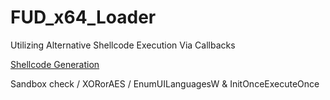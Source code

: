# FUD_x64_Loader
Utilizing Alternative Shellcode Execution Via Callbacks

[Shellcode Generation]([https://www.google.com](https://github.com/AchocolatechipPancake/encode_payload))

Sandbox check / XORorAES / EnumUILanguagesW & InitOnceExecuteOnce
